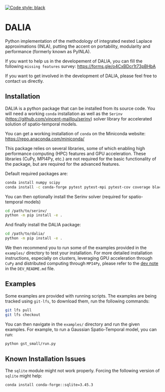 [![Code style: black](https://img.shields.io/badge/code%20style-black-000000.svg?style=flat-square)](https://github.com/psf/black)

# DALIA
Python implementation of the methodology of integrated nested Laplace approximations (INLA), putting the accent on portability, modularity and performance (formerly known as PyINLA).

If you want to help us in the developement of DALIA, you can fill the following `missing features` survey: https://forms.gle/o4CxBDcr1t73pBHbA

If you want to get involved in the development of DALIA, please feel free to contact us directly.

## Installation
DALIA is a python package that can be installed from its source code. You will need a working `conda` installation as well as the `Serinv` (https://github.com/vincent-maillou/serinv) solver library for accelerated solution of spatio-temporal models.

You can get a working installation of `conda` on the Miniconda website: https://repo.anaconda.com/miniconda/

This package relies on several libraries, some of which enabling high performance computing (HPC) features and GPU acceleration. These libraries (CuPy, MPI4Py, etc.) are not required for the basic functionality of the package, but are required for the advanced features.

Default required packages are:
```bash
conda install numpy scipy
conda install -c conda-forge pytest pytest-mpi pytest-cov coverage black isort ruff just pre-commit matplotlib tabulate numba -y
```

You can then optionally install the Serinv solver (required for spatio-temporal models)
```bash
cd /path/to/serinv/
python -m pip install -e .
```

And finally install the DALIA package:
```bash
cd /path/to/dalia/
python -m pip install -e .
```

We then recommend you to run some of the examples provided in the `examples/` directory to test your installation.
For more detailed installation instructions, especially on clusters, leveraging GPU acceleration through `CuPy` and distributed computing through `MPI4Py`, please refer to the [dev note](DEV_README.md) in the `DEV_README.md` file.

## Examples
Some examples are provided with running scripts. The examples are being tracked using `git-lfs`, to download them, run the following commands:
```bash
git lfs pull
git lfs checkout
```

You can then navigate in the `examples/` directory and run the given examples. For example, to run a Gaussian Spatio-Temporal model, you can run:
```bash
python gst_small/run.py
```

## Known Installation Issues
The `sqlite` module might not work properly. Forcing the following version of `sqlite` might help:
```bash
conda install conda-forge::sqlite=3.45.3
```